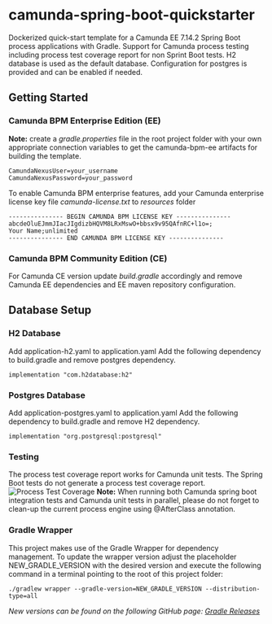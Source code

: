 # camunda-spring-boot-quickstarter
Dockerized quick-start template for a Camunda EE 7.14.2 Spring Boot process applications with Gradle.
Support for Camunda process testing including process test coverage report for non Sprint Boot tests.
H2 database is used as the default database. Configuration for postgres is provided and can be enabled if needed. 

## Getting Started

### Camunda BPM Enterprise Edition (EE)
**Note:** create a *gradle.properties* file in the root project folder with your own appropriate connection variables 
to get the camunda-bpm-ee artifacts for building the template.
```
CamundaNexusUser=your_username
CamundaNexusPassword=your_password
```
To enable Camunda BPM enterprise features, add your Camunda enterprise license key file
 *camunda-license.txt* to *resources* folder

```
--------------- BEGIN CAMUNDA BPM LICENSE KEY ---------------
abcdeOluEJmmJIacJIgdizbHQVM8LRxMswO+bbsx9v95QAfnRC+l1o=;
Your Name;unlimited
--------------- END CAMUNDA BPM LICENSE KEY ---------------
```

### Camunda BPM Community Edition (CE)
For Camunda CE version update *build.gradle* accordingly and remove 
Camunda EE dependencies and EE maven repository configuration.

## Database Setup

### H2 Database  
Add application-h2.yaml to application.yaml
Add the following dependency to build.gradle and remove postgres dependency.
```
implementation "com.h2database:h2"
```

### Postgres Database  
Add application-postgres.yaml to application.yaml
Add the following dependency to build.gradle and remove H2 dependency.
```
implementation "org.postgresql:postgresql"
```
### Testing 
The process test coverage report works for Camunda unit tests. The Spring Boot 
tests  do not generate a process test coverage report.
![Process Test Coverage](process_test_coverage_report.png)
**Note:**
When running both Camunda spring boot integration tests and Camunda unit tests in parallel,
please do not forget to clean-up the current process engine using @AfterClass annotation.

### Gradle Wrapper
This project makes use of the Gradle Wrapper for dependency management. To update the wrapper version adjust the placeholder NEW_GRADLE_VERSION with the desired version and execute the following command in a terminal pointing to the root of this project folder:
```
./gradlew wrapper --gradle-version=NEW_GRADLE_VERSION --distribution-type=all
```
*New versions can be found on the following GitHub page: [Gradle Releases](https://github.com/gradle/gradle/releases)*